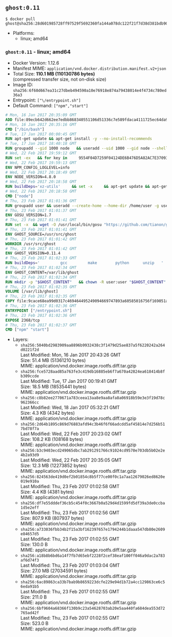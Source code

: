 ## `ghost:0.11`

```console
$ docker pull ghost@sha256:28d601985728ff97529f5692360fa144a078dc122f21f7d38d381bdb90624470
```

-	Platforms:
	-	linux; amd64

### `ghost:0.11` - linux; amd64

-	Docker Version: 1.12.6
-	Manifest MIME: `application/vnd.docker.distribution.manifest.v2+json`
-	Total Size: **110.1 MB (110130786 bytes)**  
	(compressed transfer size, not on-disk size)
-	Image ID: `sha256:6f60d667ea31c27dbeb494590a10e76918e874a79438014e4f4734c780ed36a3`
-	Entrypoint: `["\/entrypoint.sh"]`
-	Default Command: `["npm","start"]`

```dockerfile
# Mon, 16 Jan 2017 20:35:09 GMT
ADD file:89ecb642d662ee7edbb868340551106d51336c7e589fdaca4111725ec64da957 in / 
# Mon, 16 Jan 2017 20:35:16 GMT
CMD ["/bin/bash"]
# Tue, 17 Jan 2017 00:00:45 GMT
RUN apt-get update && apt-get install -y --no-install-recommends 		ca-certificates 		curl 		wget 	&& rm -rf /var/lib/apt/lists/*
# Tue, 17 Jan 2017 18:40:18 GMT
RUN groupadd --gid 1000 node   && useradd --uid 1000 --gid node --shell /bin/bash --create-home node
# Wed, 22 Feb 2017 19:59:12 GMT
RUN set -ex   && for key in     9554F04D7259F04124DE6B476D5A82AC7E37093B     94AE36675C464D64BAFA68DD7434390BDBE9B9C5     0034A06D9D9B0064CE8ADF6BF1747F4AD2306D93     FD3A5288F042B6850C66B31F09FE44734EB7990E     71DCFD284A79C3B38668286BC97EC7A07EDE3FC1     DD8F2338BAE7501E3DD5AC78C273792F7D83545D     B9AE9905FFD7803F25714661B63B535A4C206CA9     C4F0DFFF4E8C1A8236409D08E73BC641CC11F4C8     56730D5401028683275BD23C23EFEFE93C4CFFFE   ; do     gpg --keyserver ha.pool.sks-keyservers.net --recv-keys "$key";   done
# Wed, 22 Feb 2017 19:59:13 GMT
ENV NPM_CONFIG_LOGLEVEL=info
# Wed, 22 Feb 2017 20:18:49 GMT
ENV NODE_VERSION=4.8.0
# Wed, 22 Feb 2017 20:18:58 GMT
RUN buildDeps='xz-utils'     && set -x     && apt-get update && apt-get install -y $buildDeps --no-install-recommends     && rm -rf /var/lib/apt/lists/*     && curl -SLO "https://nodejs.org/dist/v$NODE_VERSION/node-v$NODE_VERSION-linux-x64.tar.xz"     && curl -SLO "https://nodejs.org/dist/v$NODE_VERSION/SHASUMS256.txt.asc"     && gpg --batch --decrypt --output SHASUMS256.txt SHASUMS256.txt.asc     && grep " node-v$NODE_VERSION-linux-x64.tar.xz\$" SHASUMS256.txt | sha256sum -c -     && tar -xJf "node-v$NODE_VERSION-linux-x64.tar.xz" -C /usr/local --strip-components=1     && rm "node-v$NODE_VERSION-linux-x64.tar.xz" SHASUMS256.txt.asc SHASUMS256.txt     && apt-get purge -y --auto-remove $buildDeps     && ln -s /usr/local/bin/node /usr/local/bin/nodejs
# Wed, 22 Feb 2017 20:18:58 GMT
CMD ["node"]
# Thu, 23 Feb 2017 01:01:36 GMT
RUN groupadd user && useradd --create-home --home-dir /home/user -g user user
# Thu, 23 Feb 2017 01:01:37 GMT
ENV GOSU_VERSION=1.7
# Thu, 23 Feb 2017 01:01:41 GMT
RUN set -x 	&& wget -O /usr/local/bin/gosu "https://github.com/tianon/gosu/releases/download/$GOSU_VERSION/gosu-$(dpkg --print-architecture)" 	&& wget -O /usr/local/bin/gosu.asc "https://github.com/tianon/gosu/releases/download/$GOSU_VERSION/gosu-$(dpkg --print-architecture).asc" 	&& export GNUPGHOME="$(mktemp -d)" 	&& gpg --keyserver ha.pool.sks-keyservers.net --recv-keys B42F6819007F00F88E364FD4036A9C25BF357DD4 	&& gpg --batch --verify /usr/local/bin/gosu.asc /usr/local/bin/gosu 	&& rm -r "$GNUPGHOME" /usr/local/bin/gosu.asc 	&& chmod +x /usr/local/bin/gosu 	&& gosu nobody true
# Thu, 23 Feb 2017 01:01:41 GMT
ENV GHOST_SOURCE=/usr/src/ghost
# Thu, 23 Feb 2017 01:01:42 GMT
WORKDIR /usr/src/ghost
# Thu, 23 Feb 2017 01:01:42 GMT
ENV GHOST_VERSION=0.11.4
# Thu, 23 Feb 2017 01:02:33 GMT
RUN buildDeps=' 		gcc 		make 		python 		unzip 	' 	&& set -x 	&& apt-get update && apt-get install -y $buildDeps --no-install-recommends && rm -rf /var/lib/apt/lists/* 	&& wget -O ghost.zip "https://github.com/TryGhost/Ghost/releases/download/${GHOST_VERSION}/Ghost-${GHOST_VERSION}.zip" 	&& unzip ghost.zip 	&& npm install --production 	&& apt-get purge -y --auto-remove -o APT::AutoRemove::RecommendsImportant=false -o APT::AutoRemove::SuggestsImportant=false $buildDeps 	&& rm ghost.zip 	&& npm cache clean 	&& rm -rf /tmp/npm*
# Thu, 23 Feb 2017 01:02:34 GMT
ENV GHOST_CONTENT=/var/lib/ghost
# Thu, 23 Feb 2017 01:02:34 GMT
RUN mkdir -p "$GHOST_CONTENT" 	&& chown -R user:user "$GHOST_CONTENT" 	&& ln -s "$GHOST_CONTENT/config.js" "$GHOST_SOURCE/config.js"
# Thu, 23 Feb 2017 01:02:35 GMT
VOLUME [/var/lib/ghost]
# Thu, 23 Feb 2017 01:02:35 GMT
COPY file:9cace68ea99d0317c469464495249094669747893a60585016756f169051a609 in /entrypoint.sh 
# Thu, 23 Feb 2017 01:02:36 GMT
ENTRYPOINT ["/entrypoint.sh"]
# Thu, 23 Feb 2017 01:02:36 GMT
EXPOSE 2368/tcp
# Thu, 23 Feb 2017 01:02:37 GMT
CMD ["npm" "start"]
```

-	Layers:
	-	`sha256:5040bd2983909aa8896b9932438c3f1479d25ae837a5f6220242a264d0221f2d`  
		Last Modified: Mon, 16 Jan 2017 20:43:26 GMT  
		Size: 51.4 MB (51361210 bytes)  
		MIME: application/vnd.docker.image.rootfs.diff.tar.gzip
	-	`sha256:fce5728aad85a763fe3c419db16885eb6f7a670a42824ea618414b8fb309ccde`  
		Last Modified: Tue, 17 Jan 2017 00:19:41 GMT  
		Size: 18.5 MB (18535441 bytes)  
		MIME: application/vnd.docker.image.rootfs.diff.tar.gzip
	-	`sha256:c8b82ee2770671a783ceea13aa8e9aa8afa8a06918b59e3e3f19d78c962366cc`  
		Last Modified: Wed, 18 Jan 2017 05:32:21 GMT  
		Size: 4.3 KB (4342 bytes)  
		MIME: application/vnd.docker.image.rootfs.diff.tar.gzip
	-	`sha256:2d64b1895c869d76883afd94c3b46f6f66adcdd5af45814e7d256b517bd78f7a`  
		Last Modified: Wed, 22 Feb 2017 20:23:02 GMT  
		Size: 108.2 KB (108168 bytes)  
		MIME: application/vnd.docker.image.rootfs.diff.tar.gzip
	-	`sha256:b3c9403ecd249065dbc7ab291291766c91024cd9570e703db5b02e2e4b2a93d9`  
		Last Modified: Wed, 22 Feb 2017 20:35:05 GMT  
		Size: 12.3 MB (12273852 bytes)  
		MIME: application/vnd.docker.image.rootfs.diff.tar.gzip
	-	`sha256:824563de419d0ef2b01854c8b5f77ce00f0c1a7aa12679026ed8620e019e910a`  
		Last Modified: Thu, 23 Feb 2017 01:02:58 GMT  
		Size: 4.4 KB (4381 bytes)  
		MIME: application/vnd.docker.image.rootfs.diff.tar.gzip
	-	`sha256:df7e55dddef36cb5c454f0c3667b0a529d4d1599fd5df39a3de0ccba1d5e2eff`  
		Last Modified: Thu, 23 Feb 2017 01:02:56 GMT  
		Size: 807.9 KB (807937 bytes)  
		MIME: application/vnd.docker.image.rootfs.diff.tar.gzip
	-	`sha256:a733036fbb34b2f15a3bf162397657e1794244b1daaa547db80e2609e84657d5`  
		Last Modified: Thu, 23 Feb 2017 01:02:55 GMT  
		Size: 130.0 B  
		MIME: application/vnd.docker.image.rootfs.diff.tar.gzip
	-	`sha256:a18b8b6bd6a14f7fb7d65ebf2228f2cef38eaf100ff046a9dac2a783af6d74f3`  
		Last Modified: Thu, 23 Feb 2017 01:03:04 GMT  
		Size: 27.0 MB (27034591 bytes)  
		MIME: application/vnd.docker.image.rootfs.diff.tar.gzip
	-	`sha256:6ac89863ca33b7bab9b8659223dcfe229e94d1b72a4cc129863ce6c56eda91b5`  
		Last Modified: Thu, 23 Feb 2017 01:02:55 GMT  
		Size: 211.0 B  
		MIME: application/vnd.docker.image.rootfs.diff.tar.gzip
	-	`sha256:6bf9604a68366f130b9c23a54628703ab20e5aa440fa684dea553d72765ad42f`  
		Last Modified: Thu, 23 Feb 2017 01:02:55 GMT  
		Size: 523.0 B  
		MIME: application/vnd.docker.image.rootfs.diff.tar.gzip
